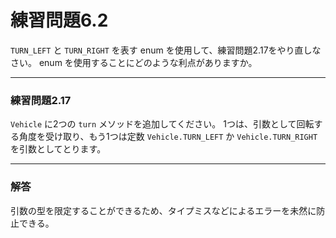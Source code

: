 # 練習問題6.2

`TURN_LEFT` と `TURN_RIGHT` を表す enum を使用して、練習問題2.17をやり直しなさい。
enum を使用することにどのような利点がありますか。

-----

### 練習問題2.17

`Vehicle` に2つの `turn` メソッドを追加してください。
1つは、引数として回転する角度を受け取り、もう1つは定数 `Vehicle.TURN_LEFT` か `Vehicle.TURN_RIGHT` を引数としてとります。


-----

### 解答

引数の型を限定することができるため、タイプミスなどによるエラーを未然に防止できる。
